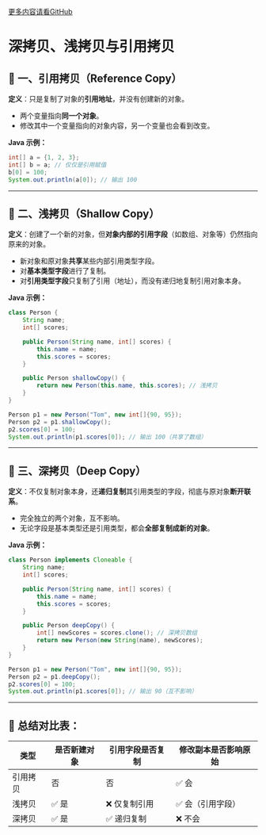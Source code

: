 [更多内容请看GitHub](https://github.com/Obltv/algorithms_daily)


# 深拷贝、浅拷贝与引用拷贝

## 🧊 一、引用拷贝（Reference Copy）

**定义**：只是复制了对象的**引用地址**，并没有创建新的对象。

- 两个变量指向**同一个对象**。
- 修改其中一个变量指向的对象内容，另一个变量也会看到改变。

**Java 示例：**
```java
int[] a = {1, 2, 3};
int[] b = a; // 仅仅是引用赋值
b[0] = 100;
System.out.println(a[0]); // 输出 100
```

---

## 🌊 二、浅拷贝（Shallow Copy）

**定义**：创建了一个新的对象，但**对象内部的引用字段**（如数组、对象等）仍然指向原来的对象。

- 新对象和原对象**共享**某些内部引用类型字段。
- 对**基本类型字段**进行了复制。
- 对**引用类型字段**只复制了引用（地址），而没有递归地复制引用对象本身。

**Java 示例：**
```java
class Person {
    String name;
    int[] scores;

    public Person(String name, int[] scores) {
        this.name = name;
        this.scores = scores;
    }

    public Person shallowCopy() {
        return new Person(this.name, this.scores); // 浅拷贝
    }
}

Person p1 = new Person("Tom", new int[]{90, 95});
Person p2 = p1.shallowCopy();
p2.scores[0] = 100;
System.out.println(p1.scores[0]); // 输出 100（共享了数组）
```

---

## 🌌 三、深拷贝（Deep Copy）

**定义**：不仅复制对象本身，还**递归复制**其引用类型的字段，彻底与原对象**断开联系**。

- 完全独立的两个对象，互不影响。
- 无论字段是基本类型还是引用类型，都会**全部复制成新的对象**。

**Java 示例：**
```java
class Person implements Cloneable {
    String name;
    int[] scores;

    public Person(String name, int[] scores) {
        this.name = name;
        this.scores = scores;
    }

    public Person deepCopy() {
        int[] newScores = scores.clone(); // 深拷贝数组
        return new Person(new String(name), newScores);
    }
}

Person p1 = new Person("Tom", new int[]{90, 95});
Person p2 = p1.deepCopy();
p2.scores[0] = 100;
System.out.println(p1.scores[0]); // 输出 90（互不影响）
```

---

## 🧠 总结对比表：

| 类型         | 是否新建对象 | 引用字段是否复制 | 修改副本是否影响原始 |
|--------------|--------------|------------------|------------------------|
| 引用拷贝     | 否           | 否               | ✅ 会                  |
| 浅拷贝       | ✅ 是        | ❌ 仅复制引用     | ✅ 会（引用字段）      |
| 深拷贝       | ✅ 是        | ✅ 递归复制       | ❌ 不会                |
